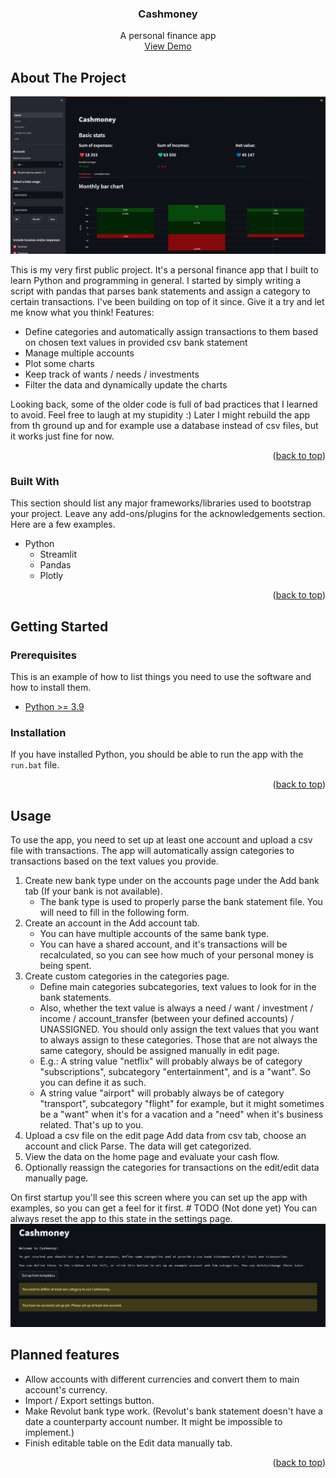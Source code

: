  <h3 align="center">Cashmoney</h3>

  <p align="center">
    A personal finance app
    <br />
    <a href="https://boud96-cashmoney-home-live-demo-d4hd1j.streamlit.app/">View Demo</a>
  </p>


<!-- ABOUT THE PROJECT -->
## About The Project

![Homepage][home-screenshot]

This is my very first public project. It's a personal finance app that I built to learn Python and programming in general. I started by simply writing a script with pandas that parses bank statements and assign a category to certain transactions. I've been building on top of it since. Give it a try and let me know what you think!
Features:
* Define categories and automatically assign transactions to them based on chosen text values in provided csv bank statement
* Manage multiple accounts
* Plot some charts
* Keep track of wants / needs / investments
* Filter the data and dynamically update the charts

Looking back, some of the older code is full of bad practices that I learned to avoid. Feel free to laugh at my stupidity :)
Later I might rebuild the app from th ground up and for example use a database instead of csv files, but it works just fine for now.


<p align="right">(<a href="#readme-top">back to top</a>)</p>



### Built With

This section should list any major frameworks/libraries used to bootstrap your project. Leave any add-ons/plugins for the acknowledgements section. Here are a few examples.

* Python
  * Streamlit
  * Pandas
  * Plotly

<p align="right">(<a href="#readme-top">back to top</a>)</p>

<!-- GETTING STARTED -->
## Getting Started

### Prerequisites

This is an example of how to list things you need to use the software and how to install them.
* <a href="https://www.python.org/downloads/">Python >= 3.9 </a> 

### Installation

If you have installed Python, you should be able to run the app with the `run.bat` file.

<p align="right">(<a href="#readme-top">back to top</a>)</p>

<!-- USAGE EXAMPLES -->
## Usage

To use the app, you need to set up at least one account and upload a csv file with transactions. The app will automatically assign categories to transactions based on the text values you provide.
1. Create new bank type under on the accounts page under the Add bank tab (If your bank is not available).
   - The bank type is used to properly parse the bank statement file. You will need to fill in the following form.
2. Create an account in the Add account tab. 
   - You can have multiple accounts of the same bank type. 
   - You can have a shared account, and it's transactions will be recalculated, so you can see how much of your personal money is being spent.
3. Create custom categories in the categories page.
   - Define main categories subcategories, text values to look for in the bank statements. 
   - Also, whether the text value is always a need / want / investment / income / account_transfer (between your defined accounts) / UNASSIGNED. You should only assign the text values that you want to always assign to these categories. Those that are not always the same category, should be assigned manually in edit page.
   - E.g.: A string value "netflix" will probably always be of category "subscriptions", subcategory "entertainment", and is a "want". So you can define it as such.
   - A string value "airport" will probably always be of category "transport", subcategory "flight" for example, but it might sometimes be a "want" when it's for a vacation and a "need" when it's business related. That's up to you.
4. Upload a csv file on the edit page Add data from csv tab, choose an account and click Parse. The data will get categorized.
5. View the data on the home page and evaluate your cash flow. 
6. Optionally reassign the categories for transactions on the edit/edit data manually page.


On first startup you'll see this screen where you can set up the app with examples, so you can get a feel for it first. # TODO (Not done yet) You can always reset the app to this state in the settings page.
![Homepage-startup][home-startup-screenshot]


<!-- PLANNED -->
## Planned features
- Allow accounts with different currencies and convert them to main account's currency.
- Import / Export settings button.
- Make Revolut bank type work. (Revolut's bank statement doesn't have a date a counterparty account number. It might be impossible to implement.)
- Finish editable table on the Edit data manually tab.

<p align="right">(<a href="#readme-top">back to top</a>)</p>



<!-- MARKDOWN LINKS & IMAGES -->
<!-- https://www.markdownguide.org/basic-syntax/#reference-style-links -->
[contributors-shield]: https://img.shields.io/github/contributors/othneildrew/Best-README-Template.svg?style=for-the-badge
[contributors-url]: https://github.com/othneildrew/Best-README-Template/graphs/contributors
[forks-shield]: https://img.shields.io/github/forks/othneildrew/Best-README-Template.svg?style=for-the-badge
[forks-url]: https://github.com/othneildrew/Best-README-Template/network/members
[stars-shield]: https://img.shields.io/github/stars/othneildrew/Best-README-Template.svg?style=for-the-badge
[stars-url]: https://github.com/othneildrew/Best-README-Template/stargazers
[issues-shield]: https://img.shields.io/github/issues/othneildrew/Best-README-Template.svg?style=for-the-badge
[issues-url]: https://github.com/othneildrew/Best-README-Template/issues
[license-shield]: https://img.shields.io/github/license/othneildrew/Best-README-Template.svg?style=for-the-badge
[license-url]: https://github.com/othneildrew/Best-README-Template/blob/master/LICENSE.txt
[linkedin-shield]: https://img.shields.io/badge/-LinkedIn-black.svg?style=for-the-badge&logo=linkedin&colorB=555
[linkedin-url]: https://linkedin.com/in/othneildrew
[home-screenshot]: img/home.png
[home-startup-screenshot]: img/home_statrup.png
[Next.js]: https://img.shields.io/badge/next.js-000000?style=for-the-badge&logo=nextdotjs&logoColor=white
[Next-url]: https://nextjs.org/
[React.js]: https://img.shields.io/badge/React-20232A?style=for-the-badge&logo=react&logoColor=61DAFB
[React-url]: https://reactjs.org/
[Vue.js]: https://img.shields.io/badge/Vue.js-35495E?style=for-the-badge&logo=vuedotjs&logoColor=4FC08D
[Vue-url]: https://vuejs.org/
[Angular.io]: https://img.shields.io/badge/Angular-DD0031?style=for-the-badge&logo=angular&logoColor=white
[Angular-url]: https://angular.io/
[Svelte.dev]: https://img.shields.io/badge/Svelte-4A4A55?style=for-the-badge&logo=svelte&logoColor=FF3E00
[Svelte-url]: https://svelte.dev/
[Laravel.com]: https://img.shields.io/badge/Laravel-FF2D20?style=for-the-badge&logo=laravel&logoColor=white
[Laravel-url]: https://laravel.com
[Bootstrap.com]: https://img.shields.io/badge/Bootstrap-563D7C?style=for-the-badge&logo=bootstrap&logoColor=white
[Bootstrap-url]: https://getbootstrap.com
[JQuery.com]: https://img.shields.io/badge/jQuery-0769AD?style=for-the-badge&logo=jquery&logoColor=white
[JQuery-url]: https://jquery.com 
